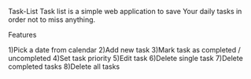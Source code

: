 Task-List
Task list is a simple web application to save Your daily tasks in order not to miss anything.

Features

1)Pick a date from calendar
2)Add new task
3)Mark task as completed / uncompleted
4)Set task priority
5)Edit task
6)Delete single task
7)Delete completed tasks
8)Delete all tasks
